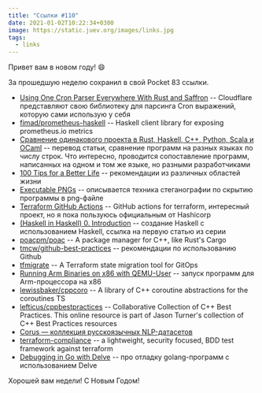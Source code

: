 ```yaml
---
title: "Ссылки #110"
date: 2021-01-02T10:22:34+0300
image: https://static.juev.org/images/links.jpg
tags:
  - links
---
```

Привет вам в новом году! :smile:

За прошедшую неделю сохранил в свой Pocket 83 ссылки.

* [Using One Cron Parser Everywhere With Rust and Saffron](https://blog.cloudflare.com/using-one-cron-parser-everywhere-with-rust-and-saffron/) -- Cloudflare представляют свою библиотеку для парсинга Cron выражений, которую сами использую у себя
* [fimad/prometheus-haskell](https://github.com/fimad/prometheus-haskell) -- Haskell client library for exposing prometheus.io metrics
* [Сравнение одинакового проекта в Rust, Haskell, C++, Python, Scala и OCaml](https://habr.com/ru/post/456638/) -- перевод статьи, сравнение программ на разных языках по числу строк. Что интересно, проводится сопоставление программ, написанных на одном и том же языке, но разными разработчиками
* [100 Tips for a Better Life](https://www.lesswrong.com/posts/7hFeMWC6Y5eaSixbD/100-tips-for-a-better-life) -- рекомендации из различных областей жизни
* [Executable PNGs](https://djharper.dev/post/2020/12/26/executable-pngs/) -- описывается техника стеганографии по скрытию программы в png-файле
* [Terraform GitHub Actions](https://github.com/dflook/terraform-github-actions) -- GitHub actions for terraform, интересный проект, но я пока пользуюсь официальным от Hashicorp
* [(Haskell in Haskell) 0. Introduction](https://cronokirby.com/posts/2020/11/haskell-in-haskell-0/) -- создание Haskell с использованием Haskell, ссылка на первую статью из серии
* [poacpm/poac](https://github.com/poacpm/poac) -- A package manager for C++, like Rust's Cargo
* [tmcw/github-best-practices](https://github.com/tmcw/github-best-practices) -- рекомендации по использованию Github
* [tfmigrate](https://github.com/minamijoyo/tfmigrate) -- A Terraform state migration tool for GitOps
* [Running Arm Binaries on x86 with QEMU-User](https://azeria-labs.com/arm-on-x86-qemu-user/) -- запуск программ для Arm-процессора на x86
* [lewissbaker/cppcoro](https://github.com/lewissbaker/cppcoro) -- A library of C++ coroutine abstractions for the coroutines TS
* [lefticus/cppbestpractices](https://github.com/lefticus/cppbestpractices) -- Collaborative Collection of C++ Best Practices. This online resource is part of Jason Turner's collection of C++ Best Practices resources
* [Corus — коллекция русскоязычных NLP-датасетов](https://natasha.github.io/corus/)
* [terraform-compliance](https://github.com/eerkunt/terraform-compliance) -- a lightweight, security focused, BDD test framework against terraform
* [Debugging in Go with Delve](https://eleni.blog/2020/12/19/debugging-in-go-with-delve/) -- про отладку golang-программ с использованием Delve

Хорошей вам недели! С Новым Годом!
